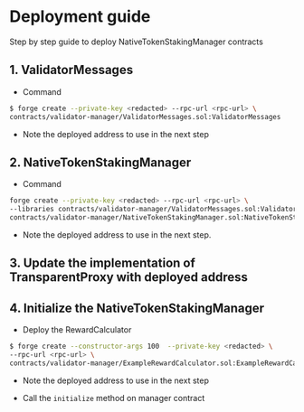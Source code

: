 # Deployment guide
Step by step guide to deploy NativeTokenStakingManager contracts

## 1. ValidatorMessages
- Command
```sh
$ forge create --private-key <redacted> --rpc-url <rpc-url> \
contracts/validator-manager/ValidatorMessages.sol:ValidatorMessages
```

- Note the deployed address to use in the next step

## 2. NativeTokenStakingManager
- Command
```sh
forge create --private-key <redacted> --rpc-url <rpc-url> \
--libraries contracts/validator-manager/ValidatorMessages.sol:ValidatorMessages:<deployed-address>  \
contracts/validator-manager/NativeTokenStakingManager.sol:NativeTokenStakingManager
```

- Note the deployed address to use in the next step.

## 3. Update the implementation of TransparentProxy with deployed address

## 4. Initialize the NativeTokenStakingManager

- Deploy the RewardCalculator
```sh
$ forge create --constructor-args 100  --private-key <redacted> \
--rpc-url <rpc-url> \
contracts/validator-manager/ExampleRewardCalculator.sol:ExampleRewardCalculator
```

- Note the deployed address to use in the next step

- Call the `initialize` method on manager contract
